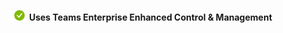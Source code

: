![Green checkmark icon](../media/yes.png) **Uses Teams Enterprise Enhanced Control & Management** 


